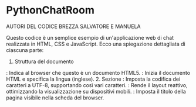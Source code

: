 # PythonChatRoom

AUTORI DEL CODICE BREZZA SALVATORE E MANUELA


Questo codice è un semplice esempio di un'applicazione web di chat realizzata in HTML, CSS e JavaScript. Ecco una spiegazione dettagliata di ciascuna parte:

1. Struttura del documento
<!DOCTYPE html>: Indica al browser che questo è un documento HTML5.
<html lang="en">: Inizia il documento HTML e specifica la lingua (inglese).
2. Sezione <head>
<meta charset="UTF-8">: Imposta la codifica dei caratteri a UTF-8, supportando così vari caratteri.
<meta name="viewport" content="width=device-width, initial-scale=1.0">: Rende il layout reattivo, ottimizzando la visualizzazione su dispositivi mobili.
<title>Chat App</title>: Imposta il titolo della pagina visibile nella scheda del browser.
<script src="...">: Include la libreria Socket.IO, che permette la comunicazione in tempo reale tra client e server.
<style>: Contiene gli stili CSS per l’aspetto della pagina.
3. Stili CSS
Il CSS definisce lo stile degli elementi:
body: Imposta il font, i margini e il colore di sfondo.
h1: Centra il titolo.
#user-list e #messages: Stili per la visualizzazione degli utenti e dei messaggi.
input e button: Stili per i campi di input e i pulsanti, con effetti al passaggio del mouse.
4. Sezione <body>
Contiene la struttura visiva dell'app:
<h1>: Mostra il titolo "Chat Room".
<input> e <button> per il nome utente: Permette agli utenti di registrarsi.
<div id="user-list">: Mostra la lista degli utenti connessi.
<input> e <button> per i messaggi: Consente di inviare messaggi.
<div id="messages">: Area in cui vengono visualizzati i messaggi.
5. Script JavaScript
const socket = io();: Inizializza la connessione Socket.IO.
function register(): Recupera il nome utente dall'input e lo invia al server tramite l'evento register.
socket.on('user_list', ...): Riceve e aggiorna la lista degli utenti connessi.
function sendMessage(): Recupera il messaggio e l'utente, invia il messaggio al server e pulisce il campo di input.
socket.on('receive_message', ...): Riceve i messaggi e li visualizza, scorrendo automaticamente verso il basso per mostrare i messaggi più recenti.
Conclusione
Questo codice crea un'interfaccia utente per una chat in tempo reale, gestendo la registrazione degli utenti e l'invio e la ricezione di messaggi utilizzando Socket.IO per la comunicazione tra client e server.
-----------------------------------CODICE PYTHON----------------------------------------------------------------------------------

Questo codice è un'applicazione web scritta in Python utilizzando Flask e Flask-SocketIO. Ecco una spiegazione dettagliata delle sue parti principali:

1. Importazioni
Flask: Un framework per costruire applicazioni web.
render_template: Funzione per rendere template HTML.
SocketIO: Un'estensione per gestire la comunicazione in tempo reale attraverso WebSocket.
2. Inizializzazione dell'app
app = Flask(name): Crea un'istanza dell'app Flask.
socketio = SocketIO(app): Inizializza SocketIO con l'app Flask, permettendo comunicazioni in tempo reale.
3. Lista degli utenti
users = []: Una lista vuota che memorizza i nomi degli utenti connessi alla chat.
4. Route principale
@app.route('/'): Definisce la route principale dell'applicazione.
def index(): Quando un utente visita la homepage, viene restituito il template HTML index.html.
5. Gestione degli eventi SocketIO
@socketio.on('register'): Un decoratore che ascolta l'evento register inviato dai client.
handle_register(username): Aggiunge il nome utente alla lista se non è già presente e invia la lista aggiornata a tutti gli utenti connessi.
@socketio.on('send_message'): Un decoratore che ascolta l'evento send_message.
handle_message(data): Invia il messaggio ricevuto a tutti gli utenti connessi.
6. Avvio dell'app
if name == 'main': Controlla se il file viene eseguito come programma principale.
socketio.run(app, debug=True): Avvia l'app Flask con supporto per SocketIO e abilita la modalità debug per facilitare lo sviluppo.
Conclusione
Questo codice definisce un server per un'app di chat in tempo reale. Gestisce la registrazione degli utenti e la trasmissione di messaggi tra tutti i client connessi, utilizzando Flask come framework e SocketIO per la comunicazione in tempo reale.


